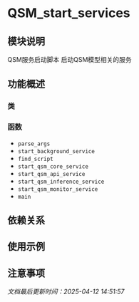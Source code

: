 # QSM_start_services

## 模块说明
QSM服务启动脚本
启动QSM模型相关的服务

## 功能概述

### 类


### 函数

- `parse_args`
- `start_background_service`
- `find_script`
- `start_qsm_core_service`
- `start_qsm_api_service`
- `start_qsm_inference_service`
- `start_qsm_monitor_service`
- `main`

## 依赖关系

## 使用示例

## 注意事项

*文档最后更新时间：2025-04-12 14:51:57*